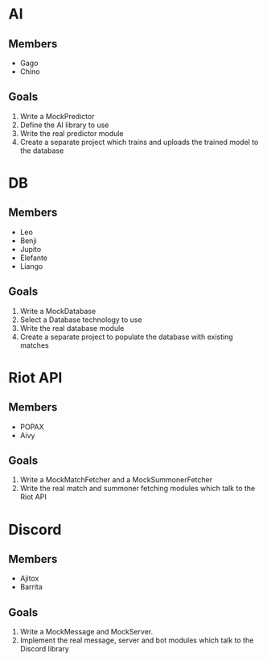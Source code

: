 # AI
## Members
* Gago
* Chino
## Goals
1. Write a MockPredictor
2. Define the AI library to use
3. Write the real predictor module
4. Create a separate project which trains and uploads the trained model to the database

# DB
## Members
* Leo
* Benji
* Jupito
* Elefante
* Liango
## Goals
1. Write a MockDatabase
2. Select a Database technology to use
3. Write the real database module
4. Create a separate project to populate the database with existing matches

# Riot API
## Members
* POPAX
* Aivy
## Goals
1. Write a MockMatchFetcher and a MockSummonerFetcher
2. Write the real match and summoner fetching modules which talk to the Riot API

# Discord
## Members
* Ajitox
* Barrita
## Goals
1. Write a MockMessage and MockServer.
2. Implement the real message, server and bot modules which talk to the Discord library